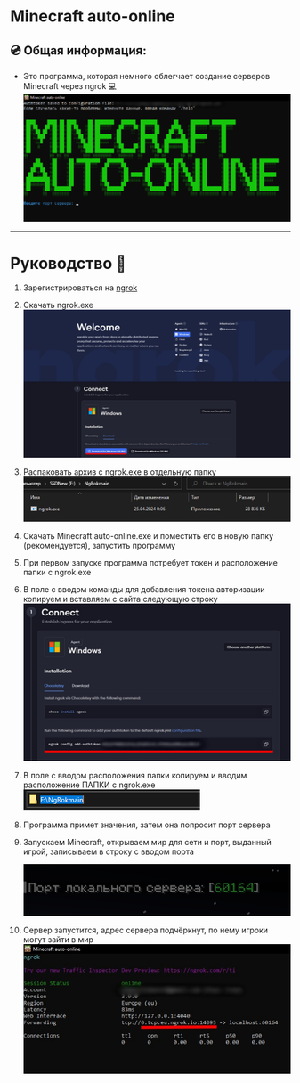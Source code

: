 # Minecraft auto-online

## :cd: Общая информация:

- Это программа, которая немного облегчает создание серверов Minecraft через ngrok :computer:
  ![preview](<https://github.com/Atom244/icons-for-projects/blob/5f09a0ee65d851dd97f869abf363db72add9f609/image%20(7).png>)

---

# Руководство :green_book:

1. Зарегистрироваться на [ngrok](https://ngrok.com/)
2. Скачать ngrok.exe
   ![download](https://github.com/Atom244/icons-for-projects/blob/b97ddb9c38ac522f5442eb548a814df260a69830/image1.jpg)
3. Распаковать архив с ngrok.exe в отдельную папку
   ![archive](https://github.com/Atom244/icons-for-projects/blob/b97ddb9c38ac522f5442eb548a814df260a69830/image2.png)
4. Скачать Minecraft auto-online.exe и поместить его в новую папку (рекомендуется), запустить программу
5. При первом запуске программа потребует токен и расположение папки с ngrok.exe
6. В поле с вводом команды для добавления токена авторизации копируем и вставляем с сайта следующую строку
   ![link](https://github.com/Atom244/icons-for-projects/blob/b97ddb9c38ac522f5442eb548a814df260a69830/image%203.jpg)
7. В поле с вводом расположения папки копируем и вводим расположение ПАПКИ с ngrok.exe
   ![folder](https://github.com/Atom244/icons-for-projects/blob/b97ddb9c38ac522f5442eb548a814df260a69830/image%204.png)
8. Программа примет значения, затем она попросит порт сервера
9. Запускаем Minecraft, открываем мир для сети и порт, выданный игрой, записываем в строку с вводом порта
   
   ![game](https://github.com/Atom244/icons-for-projects/blob/b97ddb9c38ac522f5442eb548a814df260a69830/image%205.png)
11. Сервер запустится, адрес сервера подчёркнут, по нему игроки могут зайти в мир
    ![server](https://github.com/Atom244/icons-for-projects/blob/b97ddb9c38ac522f5442eb548a814df260a69830/image%206.jpg)
